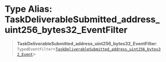 # Type Alias: TaskDeliverableSubmitted\_address\_uint256\_bytes32\_EventFilter

> **TaskDeliverableSubmitted\_address\_uint256\_bytes32\_EventFilter**: `TypedEventFilter`\<[`TaskDeliverableSubmitted_address_uint256_bytes32_Event`](TaskDeliverableSubmitted_address_uint256_bytes32_Event.md)\>
